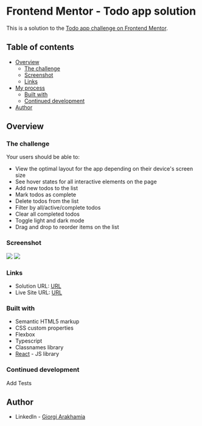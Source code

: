 # Frontend Mentor - Todo app solution

This is a solution to the [Todo app challenge on Frontend Mentor](https://www.frontendmentor.io/challenges/todo-app-Su1_KokOW).

## Table of contents

- [Overview](#overview)
  - [The challenge](#the-challenge)
  - [Screenshot](#screenshot)
  - [Links](#links)
- [My process](#my-process)
  - [Built with](#built-with)
  - [Continued development](#continued-development)
- [Author](#author)

## Overview

### The challenge

Your users should be able to:

- View the optimal layout for the app depending on their device's screen size
- See hover states for all interactive elements on the page
- Add new todos to the list
- Mark todos as complete
- Delete todos from the list
- Filter by all/active/complete todos
- Clear all completed todos
- Toggle light and dark mode
- Drag and drop to reorder items on the list

### Screenshot

![](src/assets/desktop.png)
![](src/assets/mobile.png)

### Links

- Solution URL: [URL](https://github.com/gio-oig/tip-calculator-app)
- Live Site URL: [URL](https://gio-oig.github.io/tip-calculator-app)

### Built with

- Semantic HTML5 markup
- CSS custom properties
- Flexbox
- Typescript
- Classnames library
- [React](https://reactjs.org/) - JS library

### Continued development

Add Tests

## Author

- LinkedIn - [Giorgi Arakhamia](https://www.linkedin.com/in/giorgi-arakhamia-007289197/)
